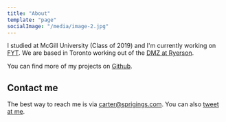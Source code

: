 ```yaml
---
title: "About"
template: "page"
socialImage: "/media/image-2.jpg"
---
```


I studied at McGill University (Class of 2019) and I'm currently working on [FYT](https://www.iamfyt.com). We are based in Toronto working out of the [DMZ at Ryerson](https://dmz.ryerson.ca/).

You can find more of my projects on [Github](https://github.com/LikeCarter). 

## Contact me

The best way to reach me is via [carter@sprigings.com](mailto:carter@sprigings.com). You can also [tweet at me](https://twitter.com/cartersprigings).
